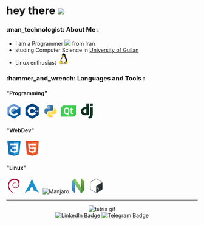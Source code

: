 
<h1>
  hey there
  <img src="https://media.giphy.com/media/hvRJCLFzcasrR4ia7z/giphy.gif" width="30px"/>
</h1>


<h3> :man_technologist: About Me :</h3>
<div>
  <ul>
    <li>
      I am a Programmer <img src="https://media.giphy.com/media/WUlplcMpOCEmTGBtBW/giphy.gif" width="30"> from Iran
    </li>
    <li>
      studing Computer Science in <a href="https://en.wikipedia.org/wiki/University_of_Guilan">University of Guilan</a>
    </li>
    <li>
      Linux enthusiast <img src="https://github.com/devicons/devicon/blob/master/icons/linux/linux-original.svg" width="30"> 
    </li>
  </ul>
</div>


<div>
 <h3>:hammer_and_wrench: Languages and Tools :</h3>
    <h4>"Programming"</h4>
      <img src="https://github.com/devicons/devicon/blob/master/icons/c/c-original.svg" title="c" alt="c" width="40" height="40"/>&nbsp;
      <img src="https://github.com/devicons/devicon/blob/master/icons/cplusplus/cplusplus-plain.svg" title="cplusplus" alt="cplusplus" width="40" height="40"/>&nbsp;
      <img src="https://github.com/devicons/devicon/blob/master/icons/python/python-original.svg" title="python" alt="python" width="40" height="40"/>&nbsp;
      <img src="https://github.com/devicons/devicon/blob/master/icons/qt/qt-original.svg" title="qt" alt="qt" width="40" height="40"/>&nbsp;
      <img src="https://github.com/devicons/devicon/blob/master/icons/django/django-plain.svg" title="django" alt="django" width="40" height="40"/>
    <h4>"WebDev"</h4>
      <img src="https://github.com/devicons/devicon/blob/master/icons/css3/css3-original.svg" title="css3" alt="css3" width="40" height="40"/>&nbsp;
      <img src="https://github.com/devicons/devicon/blob/master/icons/html5/html5-original.svg" title="html5" alt="html5" width="40" height="40"/>
    <h4>"Linux"</h4>
      <img src="https://github.com/devicons/devicon/blob/master/icons/debian/debian-original.svg" title="debian" alt="debian" width="40" height="40"/>&nbsp;
      <img src="https://github.com/devicons/devicon/blob/master/icons/archlinux/archlinux-original.svg" title="archlinux" alt="archlinux" width="40" height="40"/>&nbsp;
      <img src="https://upload.wikimedia.org/wikipedia/commons/thumb/3/3e/Manjaro-logo.svg/2048px-Manjaro-logo.svg.png" title="Manjaro" alt="Manjaro" width="40" height="40"/>
      <img src="https://github.com/devicons/devicon/blob/master/icons/neovim/neovim-original.svg" title="neovim" alt="neovim" width="40" height="40"/>&nbsp;
      <img src="https://github.com/devicons/devicon/blob/master/icons/bash/bash-original.svg" title="bash" alt="bash" width="40" height="40"/>&nbsp;

</div>

<hr/>


<div id="header" align="center">
  <img src="https://metro.co.uk/wp-content/uploads/2014/06/tetris.gif?quality=90&strip=all&zoom=1&resize=400%2C333" width="100" alt="tetris gif"/>        
</div>

<div id="badges" align="center"> 
  <a href="https://www.linkedin.com/in/amin-farahani-8a6511263/">
    <img src="https://img.shields.io/badge/LinkedIn-blue?style=for-the-badge&logo=linkedin&logoColor=white" alt="LinkedIn Badge"/>
  </a>

  <a href="https://telegram.me/Darkspiral01">
    <img src="https://img.shields.io/badge/Telegram-blue?style=for-the-badge&logo=Telegram&logoColor=white" alt="Telegram Badge"/>
  </a>
</div>

<div id="badges" align="center"> 
  <img src="https://komarev.com/ghpvc/?username=cs-astronaut&style=flat-square&color=blue" alt=""/>
</div>

